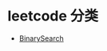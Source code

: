 # leetcode 分类
- <a href = "https://github.com/jianglq6/leetcode/blob/master/classification/BinarySearch.md" target="_blank"> BinarySearch <a>
